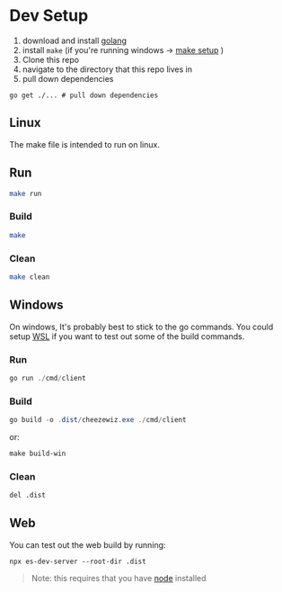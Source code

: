 # Dev Setup

1. download and install [golang](https://go.dev/dl/)
2. install `make` (if you're running windows -> [make setup](https://stackoverflow.com/questions/32127524/how-to-install-and-use-make-in-windows) )
2. Clone this repo
3. navigate to the directory that this repo lives in
4. pull down dependencies

```
go get ./... # pull down dependencies
```

## Linux
The make file is intended to run on linux.

## Run
```bash
make run
```

### Build
```bash
make
```

### Clean
```bash
make clean
```

## Windows
On windows, It's probably best to stick to the go commands.
You could setup [WSL](https://docs.microsoft.com/en-us/windows/wsl/install) if you want to test out some of the build commands.

### Run
```powershell
go run ./cmd/client
```

### Build
```powershell
go build -o .dist/cheezewiz.exe ./cmd/client
```
or: 

```powershell
make build-win
```
### Clean

```bash
del .dist
```


## Web
You can test out the web build by running:
```
npx es-dev-server --root-dir .dist
```
> Note: this requires that you have [node](https://nodejs.org/en/download/) installed
